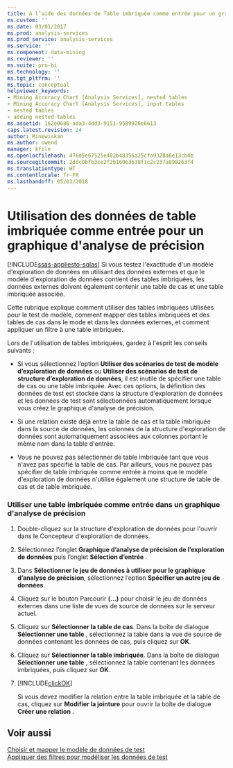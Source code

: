 ```yaml
---
title: À l’aide des données de Table imbriquée comme entrée pour un graphique de précision | Documents Microsoft
ms.custom: ''
ms.date: 03/01/2017
ms.prod: analysis-services
ms.prod_service: analysis-services
ms.service: ''
ms.component: data-mining
ms.reviewer: ''
ms.suite: pro-bi
ms.technology: ''
ms.tgt_pltfrm: ''
ms.topic: conceptual
helpviewer_keywords:
- Mining Accuracy Chart [Analysis Services], nested tables
- Mining Accuracy Chart [Analysis Services], input tables
- nested tables
- adding nested tables
ms.assetid: 162e0686-ada3-4dd3-9151-9589926e6613
caps.latest.revision: 24
author: Minewiskan
ms.author: owend
manager: kfile
ms.openlocfilehash: 476d5e67525e402b48356a25cfa9328a6e13cb4e
ms.sourcegitcommit: 2ddc0bfb3ce2f2b160e3638f1c2c237a898263f4
ms.translationtype: HT
ms.contentlocale: fr-FR
ms.lasthandoff: 05/03/2018
---
```

# <a name="using-nested-table-data-as-an-input-for-an-accuracy-chart"></a>Utilisation des données de table imbriquée comme entrée pour un graphique d'analyse de précision
[!INCLUDE[ssas-appliesto-sqlas](../../includes/ssas-appliesto-sqlas.md)]
  Si vous testez l'exactitude d'un modèle d'exploration de données en utilisant des données externes et que le modèle d'exploration de données contient des tables imbriquées, les données externes doivent également contenir une table de cas et une table imbriquée associée.  
  
 Cette rubrique explique comment utiliser des tables imbriquées utilisées pour le test de modèle, comment mapper des tables imbriquées et des tables de cas dans le mode et dans les données externes, et comment appliquer un filtre à une table imbriquée.  
  
 Lors de l'utilisation de tables imbriquées, gardez à l'esprit les conseils suivants :  
  
-   Si vous sélectionnez l’option **Utiliser des scénarios de test de modèle d’exploration de données** ou **Utiliser des scénarios de test de structure d’exploration de données**, il est inutile de spécifier une table de cas ou une table imbriquée. Avec ces options, la définition des données de test est stockée dans la structure d'exploration de données et les données de test sont sélectionnées automatiquement lorsque vous créez le graphique d'analyse de précision.  
  
-   Si une relation existe déjà entre la table de cas et la table imbriquée dans la source de données, les colonnes de la structure d'exploration de données sont automatiquement associées aux colonnes portant le même nom dans la table d'entrée.  
  
-   Vous ne pouvez pas sélectionner de table imbriquée tant que vous n'avez pas spécifié la table de cas. Par ailleurs, vous ne pouvez pas spécifier de table imbriquée comme entrée à moins que le modèle d'exploration de données n'utilise également une structure de table de cas et de table imbriquée.  
  
### <a name="use-a-nested-table-as-input-to-an-accuracy-chart"></a>Utiliser une table imbriquée comme entrée dans un graphique d'analyse de précision  
  
1.  Double-cliquez sur la structure d'exploration de données pour l'ouvrir dans le Concepteur d'exploration de données.  
  
2.  Sélectionnez l’onglet **Graphique d’analyse de précision de l’exploration de données** puis l’onglet **Sélection d’entrée** .  
  
3.  Dans **Sélectionner le jeu de données à utiliser pour le graphique d’analyse de précision**, sélectionnez l’option **Spécifier un autre jeu de données**.  
  
4.  Cliquez sur le bouton Parcourir **(…)** pour choisir le jeu de données externes dans une liste de vues de source de données sur le serveur actuel.  
  
5.  Cliquez sur **Sélectionner la table de cas**. Dans la boîte de dialogue **Sélectionner une table** , sélectionnez la table dans la vue de source de données contenant les données de cas, puis cliquez sur **OK**.  
  
6.  Cliquez sur **Sélectionner la table imbriquée**. Dans la boîte de dialogue **Sélectionner une table** , sélectionnez la table contenant les données imbriquées, puis cliquez sur **OK**.  
  
7.  [!INCLUDE[clickOK](../../includes/clickok-md.md)]  
  
     Si vous devez modifier la relation entre la table imbriquée et la table de cas, cliquez sur **Modifier la jointure** pour ouvrir la boîte de dialogue **Créer une relation** .  
  
## <a name="see-also"></a>Voir aussi  
 [Choisir et mapper le modèle de données de test](../../analysis-services/data-mining/choose-and-map-model-testing-data.md)   
 [Appliquer des filtres pour modéliser les données de test](../../analysis-services/data-mining/apply-filters-to-model-testing-data.md)  
  
  
